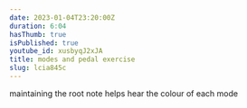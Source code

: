 ```yaml
---
date: 2023-01-04T23:20:00Z
duration: 6:04
hasThumb: true
isPublished: true
youtube_id: xusbyqJ2xJA
title: modes and pedal exercise
slug: lcia845c
---
```

maintaining the root note helps hear the colour of each mode
